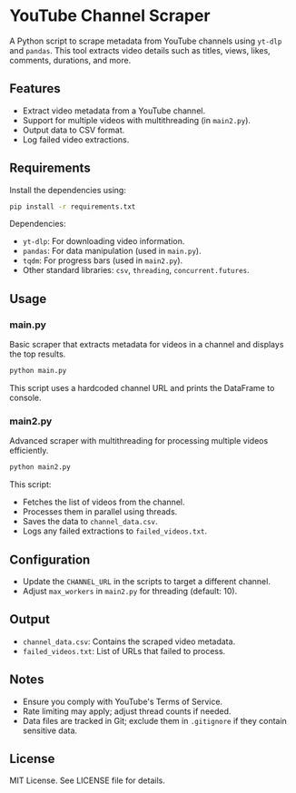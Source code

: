 # YouTube Channel Scraper

A Python script to scrape metadata from YouTube channels using `yt-dlp` and `pandas`. This tool extracts video details such as titles, views, likes, comments, durations, and more.

## Features

- Extract video metadata from a YouTube channel.
- Support for multiple videos with multithreading (in `main2.py`).
- Output data to CSV format.
- Log failed video extractions.

## Requirements

Install the dependencies using:

```bash
pip install -r requirements.txt
```

Dependencies:
- `yt-dlp`: For downloading video information.
- `pandas`: For data manipulation (used in `main.py`).
- `tqdm`: For progress bars (used in `main2.py`).
- Other standard libraries: `csv`, `threading`, `concurrent.futures`.

## Usage

### main.py
Basic scraper that extracts metadata for videos in a channel and displays the top results.

```bash
python main.py
```

This script uses a hardcoded channel URL and prints the DataFrame to console.

### main2.py
Advanced scraper with multithreading for processing multiple videos efficiently.

```bash
python main2.py
```

This script:
- Fetches the list of videos from the channel.
- Processes them in parallel using threads.
- Saves the data to `channel_data.csv`.
- Logs any failed extractions to `failed_videos.txt`.

## Configuration

- Update the `CHANNEL_URL` in the scripts to target a different channel.
- Adjust `max_workers` in `main2.py` for threading (default: 10).

## Output

- `channel_data.csv`: Contains the scraped video metadata.
- `failed_videos.txt`: List of URLs that failed to process.

## Notes

- Ensure you comply with YouTube's Terms of Service.
- Rate limiting may apply; adjust thread counts if needed.
- Data files are tracked in Git; exclude them in `.gitignore` if they contain sensitive data.

## License

MIT License. See LICENSE file for details.